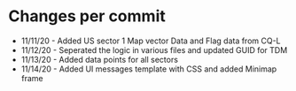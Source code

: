 # Changes per commit
- 11/11/20 - Added US sector 1 Map vector Data and Flag data from CQ-L
- 11/12/20 - Seperated the logic in various files and updated GUID for TDM
- 11/13/20 - Added data points for all sectors
- 11/14/20 - Added UI messages template with CSS and added Minimap frame